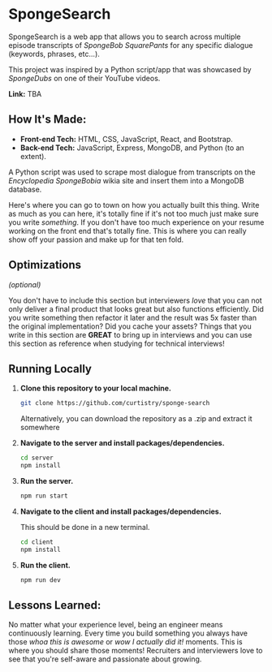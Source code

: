 # SpongeSearch
SpongeSearch is a web app that allows you to search across multiple episode transcripts of *SpongeBob SquarePants* for any specific dialogue (keywords, phrases, etc...).

This project was inspired by a Python script/app that was showcased by *SpongeDubs* on one of their YouTube videos.

**Link:** TBA

## How It's Made:

- **Front-end Tech:** HTML, CSS, JavaScript, React, and Bootstrap.
- **Back-end Tech:** JavaScript, Express, MongoDB, and Python (to an extent).

A Python script was used to scrape most dialogue from transcripts on the *Encyclopedia SpongeBobia* wikia site and insert them into a MongoDB database.

Here's where you can go to town on how you actually built this thing. Write as much as you can here, it's totally fine if it's not too much just make sure you write *something*. If you don't have too much experience on your resume working on the front end that's totally fine. This is where you can really show off your passion and make up for that ten fold.

## Optimizations
*(optional)*

You don't have to include this section but interviewers *love* that you can not only deliver a final product that looks great but also functions efficiently. Did you write something then refactor it later and the result was 5x faster than the original implementation? Did you cache your assets? Things that you write in this section are **GREAT** to bring up in interviews and you can use this section as reference when studying for technical interviews!

## Running Locally
1. **Clone this repository to your local machine.**

   ```bash
   git clone https://github.com/curtistry/sponge-search
   ```

   Alternatively, you can download the repository as a .zip and extract it somewhere

2. **Navigate to the server and install packages/dependencies.**

   ```bash
   cd server
   npm install
   ```

3. **Run the server.**

   ```bash
   npm run start
   ```
   
4. **Navigate to the client and install packages/dependencies.**

   This should be done in a new terminal.

   ```bash
   cd client
   npm install
   ```

5. **Run the client.**

   ```bash
   npm run dev
   ```
   
## Lessons Learned:

No matter what your experience level, being an engineer means continuously learning. Every time you build something you always have those *whoa this is awesome* or *wow I actually did it!* moments. This is where you should share those moments! Recruiters and interviewers love to see that you're self-aware and passionate about growing.



